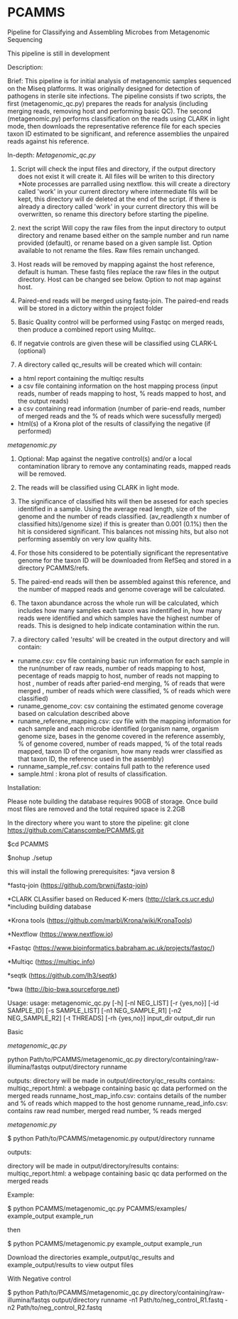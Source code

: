 # PCAMMS
Pipeline for Classifying and Assembling Microbes from Metagenomic Sequencing 

This pipeline is still in development

Description:

Brief:
This pipeline is for initial analysis of metagenomic samples sequenced on the Miseq platforms. It was originally designed for detection of pathogens in sterile site infections. The pipeline consists if two scripts, the first (metagenomic_qc.py)  prepares the reads for analysis (including merging reads, removing host and performing basic QC). The second (metagenomic.py) performs classification on the reads using CLARK in light mode, then downloads the representative reference file for each species taxon ID estimated to be significant, and reference assemblies the unpaired reads against his reference. 
 
In-depth:
*Metagenomic_qc.py*

1) Script will check the input files and directory, if the output directory does not exist it will create it. All files will be writen to this directory 
*Note processes are parralled using nextflow. this will create a directory called 'work' in your current directory where intermediate fils will be kept, this directory will de deleted at the end of the script. if there is already a directory called 'work' in your current directory this will be overwritten, so rename this directory before starting the pipeline.   

2) next the script Will copy the raw files from the input directory to output directory and rename based either on the sample number and run name provided (default), or rename based on a given sample list.  Option available to not rename the files. 
Raw files remain unchanged. 

3) Host reads will be removed by mapping against the host reference, default is human. These fastq files replace the raw files in the output directory. Host can be changed see below. Option to not map against host.  

4) Paired-end reads will be merged using fastq-join. The paired-end reads will be stored in a dictory within the project folder

5) Basic Quality control will be performed using Fastqc on merged reads, then produce a combined report using Mulitqc. 

6) If negatvie controls are given these will be classified using CLARK-L (optional)

7) A directory called qc_results will be created which will contain:
* a html report containing the multiqc results
* a csv file containing information on the host mapping process (input reads, number of reads mapping to host, % reads mapped to host, and the output reads) 
* a csv containing read information (number of parie-end reads, number of merged reads and the % of reads which were sucessfully merged)
*  html(s) of a Krona plot of the results of classifying the negative (if performed) 


*metagenomic.py*

1) Optional: Map against the negative control(s) and/or a local contamination library to remove any contaminating reads, mapped reads will be removed. 

2) The reads will be classified using CLARK in light mode. 

3) The significance of classified hits will then be assesed for each species identified in a sample. Using the average read length, size of the genome and the number of reads classified. (av_readlength x number of classified hits)/genome size) if this is greater than 0.001 (0.1%) then the hit is considered significant.
This balances not missing hits, but also not performing assembly on very low quality hits. 

4) For those hits considered to be potentially significant the representative genome for the taxon ID will be downloaded from RefSeq and stored in a directory PCAMMS/refs. 

5) The paired-end reads will then be assembled against this reference, and the number of mapped reads and genome coverage will be calculated. 

6) The taxon abundance across the whole run will be calculated, which includes how many samples each taxon was indentified in, how many reads were identified and which samples have the highest number of reads. This is designed to help indicate contamination within the run. 

7) a directory called 'results' will be created in the output directory and will contain:
* runame.csv: csv file containing basic run information for each sample in the run(number of raw reads, number of reads mapping to host, pecentage of reads mappig to host, number of reads not mapping to host , number of reads after paried-end merging, % of reads that were merged , number of reads which were classified, % of reads which were classified)
* runame_genome_cov: csv containing the estimated genome coverage based on calculation described above
* runame_referene_mapping.csv: csv file with the mapping information for each sample and each microbe identified (organism name, organism genome size, bases in the genome covered in the reference assembly, % of genome covered, number of reads mapped, % of the total reads mapped, taxon ID of the organism, how many reads wrer classified as that taxon ID, the reference used in the assembly)
* runname_sample_ref.csv: contains full path to the reference used
* sample.html : krona plot of results of classification. 



Installation:


Please note building the database requires 90GB of storage. Once build most files are removed and the total required space is 2.2GB

In the directory where you want to store the pipeline: 
git clone https://github.com/Catanscombe/PCAMMS.git

$cd PCAMMS

$nohup ./setup

 

this will install the following prerequisites:
*java version 8 

*fastq-join (https://github.com/brwnj/fastq-join)

*CLARK CLAssifier based on Reduced K-mers (http://clark.cs.ucr.edu) 
	*including building database
	
*Krona tools (https://github.com/marbl/Krona/wiki/KronaTools)

*Nextflow (https://www.nextflow.io)

*Fastqc (https://www.bioinformatics.babraham.ac.uk/projects/fastqc/)

*Multiqc (https://multiqc.info)

*seqtk (https://github.com/lh3/seqtk)

*bwa (http://bio-bwa.sourceforge.net)



Usage:
usage: metagenomic_qc.py [-h] [-nl NEG_LIST] [-r {yes,no}] [-id SAMPLE_ID]
                         [-s SAMPLE_LIST] [-n1 NEG_SAMPLE_R1]
                         [-n2 NEG_SAMPLE_R2] [-t THREADS] [-rh {yes,no}]
                         input_dir output_dir run


Basic

*metagenomic_qc.py*

python Path/to/PCAMMS/metagenomic_qc.py directory/containing/raw-illumina/fastqs output/directory runname

outputs:
directory will be made in output/directory/qc_results 
contains:
multiqc_report.html: a webpage containing basic qc data performed on the merged reads
runname_host_map_info.csv: contains details of the number and % of reads which mapped to the host genome
runname_read_info.csv: contains raw read number, merged read number, % reads merged

*metagenomic.py*

$ python Path/to/PCAMMS/metagenomic.py output/directory runname

outputs:

directory will be made in output/directory/results 
contains:
multiqc_report.html: a webpage containing basic qc data performed on the merged reads


Example:

$ python PCAMMS/metagenomic_qc.py PCAMMS/examples/ example_output example_run

then

$ python PCAMMS/metagenomic.py example_output example_run

Download the directories example_output/qc_results and example_output/results to view output files


With Negative control

$ python Path/to/PCAMMS/metagenomic_qc.py directory/containing/raw-illumina/fastqs output/directory runname -n1 Path/to/neg_control_R1.fastq -n2 Path/to/neg_control_R2.fastq 




















